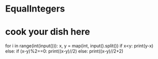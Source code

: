 # EqualIntegers
# cook your dish here
for i in range(int(input())):
    x, y = map(int, input().split())
    if x<y:
        print(y-x)
    else:
        if (x-y)%2==0:
            print((x-y)//2)
        else:
            print((x-y)//2+2)
    
